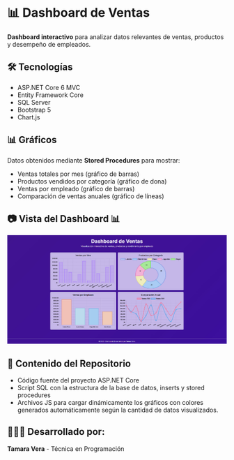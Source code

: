 # 📊 Dashboard de Ventas

**Dashboard interactivo** para analizar datos relevantes de ventas, productos y desempeño de empleados.
## 🛠 Tecnologías
- ASP.NET Core 6 MVC
- Entity Framework Core
- SQL Server
- Bootstrap 5
- Chart.js
  
## 📊 Gráficos
Datos obtenidos mediante **Stored Procedures** para mostrar:

- Ventas totales por mes (gráfico de barras)
- Productos vendidos por categoría (gráfico de dona)
- Ventas por empleado (gráfico de barras)
- Comparación de ventas anuales (gráfico de líneas)
  
## 📷 Vista del Dashboard 📊
![Dashboard](https://github.com/TamiiDev/Dashboard_Ventas/blob/main/dashboard_readme.jpg?raw=true)

## 📂 Contenido del Repositorio

- Código fuente del proyecto ASP.NET Core
- Script SQL con la estructura de la base de datos, inserts y stored procedures
- Archivos JS para cargar dinámicamente los gráficos con colores generados automáticamente según la cantidad de datos visualizados.

## 👩🏻‍💻 Desarrollado por:

**Tamara Vera** - Técnica en Programación
